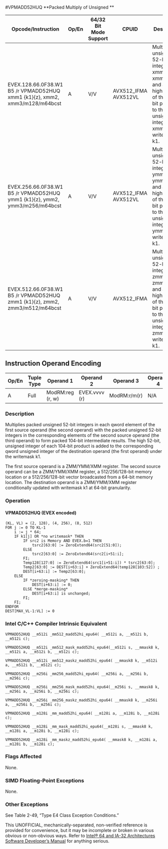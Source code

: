 #VPMADD52HUQ
**Packed Multiply of Unsigned **

| Opcode/Instruction                                                          | Op/En | 64/32 Bit Mode Support | CPUID                | Description                                                                                                                                                        |
| --------------------------------------------------------------------------- | ----- | ---------------------- | -------------------- | ------------------------------------------------------------------------------------------------------------------------------------------------------------------ |
| EVEX.128.66.0F38.W1 B5 /r VPMADD52HUQ xmm1 {k1}{z}, xmm2, xmm3/m128/m64bcst | A     | V/V                    | AVX512_IFMA AVX512VL | Multiply unsigned 52-bit integers in xmm2 and xmm3/m128 and add the high 52 bits of the 104-bit product to the qword unsigned integers in xmm1 using writemask k1. |
| EVEX.256.66.0F38.W1 B5 /r VPMADD52HUQ ymm1 {k1}{z}, ymm2, ymm3/m256/m64bcst | A     | V/V                    | AVX512_IFMA AVX512VL | Multiply unsigned 52-bit integers in ymm2 and ymm3/m256 and add the high 52 bits of the 104-bit product to the qword unsigned integers in ymm1 using writemask k1. |
| EVEX.512.66.0F38.W1 B5 /r VPMADD52HUQ zmm1 {k1}{z}, zmm2, zmm3/m512/m64bcst | A     | V/V                    | AVX512_IFMA          | Multiply unsigned 52-bit integers in zmm2 and zmm3/m512 and add the high 52 bits of the 104-bit product to the qword unsigned integers in zmm1 using writemask k1. |

## Instruction Operand Encoding

| Op/En | Tuple Type | Operand 1        | Operand 2     | Operand 3    | Operand 4 |
| ----- | ---------- | ---------------- | ------------- | ------------ | --------- |
| A     | Full       | ModRM:reg (r, w) | EVEX.vvvv (r) | ModRM:r/m(r) | N/A       |

### Description

Multiplies packed unsigned 52-bit integers in each qword element of the first source operand (the second operand) with the packed unsigned 52-bit integers in the corresponding elements of the second source operand (the third operand) to form packed 104-bit intermediate results. The high 52-bit, unsigned integer of each 104-bit product is added to the corresponding qword unsigned integer of the destination operand (the first operand) under the writemask k1.

The first source operand is a ZMM/YMM/XMM register. The second source operand can be a ZMM/YMM/XMM register, a 512/256/128-bit memory location or a 512/256/128-bit vector broadcasted from a 64-bit memory location. The destination operand is a ZMM/YMM/XMM register conditionally updated with writemask k1 at 64-bit granularity.

### Operation

#### VPMADD52HUQ (EVEX encoded)

```
(KL, VL) = (2, 128), (4, 256), (8, 512)
FOR j := 0 TO KL-1
    i := j * 64;
    IF k1[j] OR *no writemask* THEN
        IF src2 is Memory AND EVEX.b=1 THEN
            tsrc2[63:0] := ZeroExtend64(src2[51:0]);
        ELSE
            tsrc2[63:0] := ZeroExtend64(src2[i+51:i];
        FI;
        Temp128[127:0] := ZeroExtend64(src1[i+51:i]) * tsrc2[63:0];
        Temp2[63:0] := DEST[i+63:i] + ZeroExtend64(temp128[103:52]) ;
        DEST[i+63:i] := Temp2[63:0];
    ELSE
        IF *zeroing-masking* THEN
            DEST[i+63:i] := 0;
        ELSE *merge-masking*
            DEST[i+63:i] is unchanged;
        FI;
    FI;
ENDFOR
DEST[MAX_VL-1:VL] := 0

```

### Intel C/C++ Compiler Intrinsic Equivalent

```
VPMADD52HUQ __m512i _mm512_madd52hi_epu64( __m512i a, __m512i b, __m512i c);

```

```
VPMADD52HUQ __m512i _mm512_mask_madd52hi_epu64(__m512i s, __mmask8 k, __m512i a, __m512i b, __m512i c);

```

```
VPMADD52HUQ __m512i _mm512_maskz_madd52hi_epu64( __mmask8 k, __m512i a, __m512i b, __m512i c);

```

```
VPMADD52HUQ __m256i _mm256_madd52hi_epu64( __m256i a, __m256i b, __m256i c);

```

```
VPMADD52HUQ __m256i _mm256_mask_madd52hi_epu64(__m256i s, __mmask8 k, __m256i a, __m256i b, __m256i c);

```

```
VPMADD52HUQ __m256i _mm256_maskz_madd52hi_epu64( __mmask8 k, __m256i a, __m256i b, __m256i c);

```

```
VPMADD52HUQ __m128i _mm_madd52hi_epu64( __m128i a, __m128i b, __m128i c);

```

```
VPMADD52HUQ __m128i _mm_mask_madd52hi_epu64(__m128i s, __mmask8 k, __m128i a, __m128i b, __m128i c);

```

```
VPMADD52HUQ __m128i _mm_maskz_madd52hi_epu64( __mmask8 k, __m128i a, __m128i b, __m128i c);

```

### Flags Affected

None.

### SIMD Floating-Point Exceptions

None.

### Other Exceptions

See Table 2-49, “Type E4 Class Exception Conditions.”

This UNOFFICIAL, mechanically-separated, non-verified reference is provided for convenience, but it may be
incomplete or broken in various obvious or non-obvious
ways. Refer to [Intel® 64 and IA-32 Architectures Software Developer’s Manual](https://software.intel.com/en-us/download/intel-64-and-ia-32-architectures-sdm-combined-volumes-1-2a-2b-2c-2d-3a-3b-3c-3d-and-4) for anything serious.
